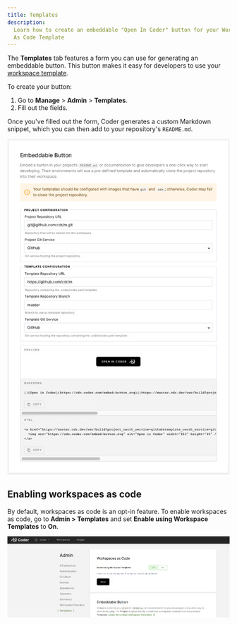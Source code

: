 ```yaml
---
title: Templates
description:
  Learn how to create an embeddable "Open In Coder" button for your Workspaces
  As Code Template
---
```


The **Templates** tab features a form you can use for generating an embeddable
button. This button makes it easy for developers to use your
[workspace template](../workspaces/workspaces-as-code/index.md).

To create your button:

1. Go to **Manage** > **Admin** > **Templates**.
1. Fill out the fields.

Once you've filled out the form, Coder generates a custom Markdown snippet,
which you can then add to your repository's `README.md`.

![Open In Coder Button](../assets/wac-badge.png)

## Enabling workspaces as code

By default, workspaces as code is an opt-in feature. To enable workspaces as
code, go to **Admin > Templates** and set **Enable using Workspace Templates**
to **On**.

![toggle workspaces as code](../assets/wac_toggle.png)
